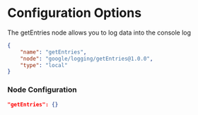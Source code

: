 # Configuration Options
The getEntries node allows you to log data into the console log

```json
{
    "name": "getEntries",
    "node": "google/logging/getEntries@1.0.0",
    "type": "local"
}
```

### Node Configuration


```json
"getEntries": {}
```

